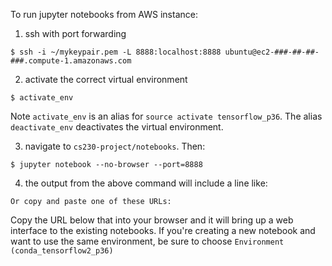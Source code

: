 To run jupyter notebooks from AWS instance:

1) ssh with port forwarding

`$ ssh -i ~/mykeypair.pem -L 8888:localhost:8888 ubuntu@ec2-###-##-##-###.compute-1.amazonaws.com`

2) activate the correct virtual environment

`$ activate_env`

Note `activate_env` is an alias for `source activate tensorflow_p36`. The alias `deactivate_env` deactivates the virtual environment.

3) navigate to `cs230-project/notebooks`. Then:

`$ jupyter notebook --no-browser --port=8888`

4) the output from the above command will include a line like:

`Or copy and paste one of these URLs:`

Copy the URL below that into your browser and it will bring up a web interface to the existing notebooks. If you're creating a new notebook and want to use the same environment, be sure to choose `Environment (conda_tensorflow2_p36)`
